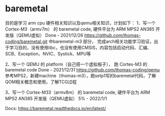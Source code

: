 # baremetal
目的是学习 arm cpu 硬件相关知识以及qemu相关知识，计划如下：
1、写一个 Cortex-M3（armv7m） 的 baremetal code, 硬件平台为 ARM MPS2 AN385 开发版（QEMU虚拟）
Done - 2021/12/26
https://github.com/thomas-coding/baremetal.git 中baremetal-m3 部分，
完成arch相关功能学习验证，出于学习目的，没有使用libc，也没有使用CMSIS，内容包括启动代码、汇编、SCB、Exception、NVIC、Systick、MPU等

2、写一个 QEMU 的 platform（自己搭一个虚拟板子）， 跑 Cortex-M3 的 baremetal code
Done - 2021/12/31
https://github.com/thomas-coding/qemu
参考MPS2，新建machine（thomas-m3），跑setp1写的baremetal代码，了解QOM相关概念和使用，了解TCG过程

3、写一个 Cortex-M33（armv8m） 的 baremetal code, 硬件平台为 ARM MPS2 AN385 开发版（QEMU虚拟）
5% - 2022/1/1

Docs:
    https://baremetal.readthedocs.io/en/latest/
